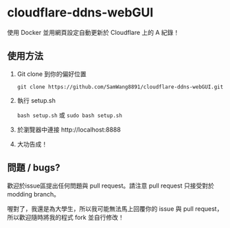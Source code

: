# cloudflare-ddns-webGUI

使用 Docker 並用網頁設定自動更新於 Cloudflare 上的 A 紀錄！

## 使用方法

1. Git clone 到你的偏好位置

   `git clone https://github.com/SamWang8891/cloudflare-ddns-webGUI.git`
2. 執行 setup.sh

   `bash setup.sh` 或 `sudo bash setup.sh`
3. 於瀏覽器中連接 http://localhost:8888
5. 大功告成！

## 問題 / bugs?

歡迎於issue區提出任何問題與 pull request。請注意 pull request 只接受對於 modding branch。

喔對了，我還是為大學生，所以我可能無法馬上回覆你的 issue 與 pull request，所以歡迎隨時將我的程式 fork 並自行修改！
